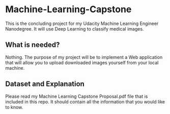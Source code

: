 # Machine-Learning-Capstone
This is the concluding project for my Udacity Machine Learning Engineer Nanodegree. It will use Deep Learning to classify medical images.


## What is needed?
Nothing.
The purpose of my project will be to implement a Web application that will allow you to upload downloaded images yourself from your local machine.

## Dataset and Explanation
Please read my Machine Learning Capstone Proposal.pdf file that is included in this repo. It should contain all the information that you would like to know.

